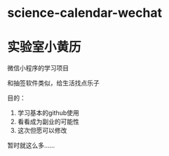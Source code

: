 # science-calendar-wechat

# 实验室小黄历

微信小程序的学习项目

和抽签软件类似，给生活找点乐子

目的：
1. 学习基本的github使用
2. 看看成为副业的可能性
3. 这次但愿可以修改
          
暂时就这么多……

